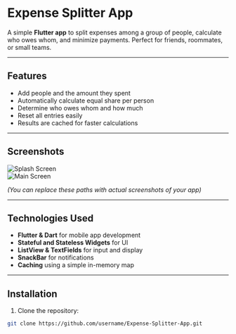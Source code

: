 # Expense Splitter App

A simple **Flutter app** to split expenses among a group of people, calculate who owes whom, and minimize payments. Perfect for friends, roommates, or small teams.

---

## Features

- Add people and the amount they spent
- Automatically calculate equal share per person
- Determine who owes whom and how much
- Reset all entries easily
- Results are cached for faster calculations

---

## Screenshots

![Splash Screen](<img width="1295" height="975" alt="image" src="https://github.com/user-attachments/assets/84336827-3009-4137-979b-ce0e45bafc7a" />
)  
![Main Screen](screenshots/main.png)  

*(You can replace these paths with actual screenshots of your app)*

---

## Technologies Used

- **Flutter & Dart** for mobile app development
- **Stateful and Stateless Widgets** for UI
- **ListView & TextFields** for input and display
- **SnackBar** for notifications
- **Caching** using a simple in-memory map

---

## Installation

1. Clone the repository:

```bash
git clone https://github.com/username/Expense-Splitter-App.git
